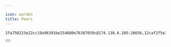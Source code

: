 ```yaml
---

icon: warden
title: Peers
---
```


<div class="code-block-wrapper">
  <pre><code>2fa750223e22cc19a96391be254680e76387039c@174.138.6.105:26656,12caf2f5e3618cb6c57f45e93ac713b2bc6243b1@164.90.205.67:26656,b9c77f2a0b725fb9b48b50e5ec50d100c58514af@165.232.87.163:26656</code></pre>
  <button class="copy-btn"><i class="fas fa-copy"></i></button>
</div>
